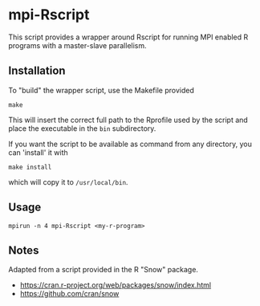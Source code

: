 # mpi-Rscript
This script provides a wrapper around Rscript for running MPI enabled R programs with a master-slave parallelism.

## Installation
To "build" the wrapper script, use the Makefile provided
```
make
```
This will insert the correct full path to the Rprofile used by the script and place the executable in the `bin` subdirectory.

If you want the script to be available as command from any directory, you can 'install' it with
```
make install
```
which will copy it to `/usr/local/bin`.

## Usage
```
mpirun -n 4 mpi-Rscript <my-r-program>
```

## Notes
Adapted from a script provided in the R "Snow" package.
- https://cran.r-project.org/web/packages/snow/index.html
- https://github.com/cran/snow
